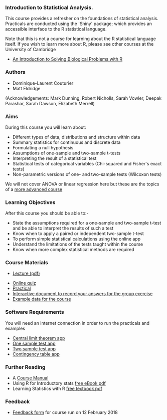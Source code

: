### Introduction to Statistical Analysis.

This course provides a refresher on the foundations of statistical analysis. Practicals are conducted using the 'Shiny' package; which provides an accessible interface to the R statistical language.

Note that this is not a course for learning about the R statistical language itself. If you wish to learn more about R, please see other courses at the University of Cambridge

- [An Introduction to Solving Biological Problems with R](http://cambiotraining.github.io/r-intro/)

### Authors

- Dominique-Laurent Couturier
- Matt Eldridge

(Acknowledgements: Mark Dunning, Robert Nicholls, Sarah Vowler, Deepak Parashar, Sarah Dawson, Elizabeth Merrell)

### Aims

During this course you will learn about:

- Different types of data, distributions and structure within data
- Summary statistics for continuous and discrete data
- Formulating a null hypothesis
- Assumptions of one-sample and two-sample t-tests
- Interpreting the result of a statistical test
- Statistical tests of categorical variables (Chi-squared and Fisher's exact tests)
- Non-parametric versions of one- and two-sample tests (Wilcoxon tests)

We will not cover ANOVA or linear regression here but these are the topics of a [more advanced course](https://bioinformatics-core-shared-training.github.io/linear-models-r)

### Learning Objectives

After this course you should be able to:-

- State the assumptions required for a one-sample and two-sample t-test and be able to interpret the results of such a test
- Know when to apply a paired or independent two-sample t-test
- To perform simple statistical calculations using the online app
- Understand the limitations of the tests taught within the course
- Know when more complex statistical methods are required

### Course Materials

- [Lecture (pdf)](IntroToStat-DLC-20180212.pdf)
<!---
Old link
https://docs.google.com/forms/d/e/1FAIpQLScblQ_-ISfSCGp_EIVPPI_mnrJHttaKxln8vVoyjJFvS8BL1w/viewform)
-->
- [Online quiz](https://goo.gl/forms/QABUxPKA988HUVeO2)
- [Practical](practical.html)
- [Interactive document to record your answers for the group exercise](https://public.etherpad-mozilla.org/p/2018-11-05-intro-to-stats)
- [Example data for the course](CourseData.zip)

### Software Requirements

You will need an internet connection in order to run the practicals and examples

- [Central limit theorem app](http://bioinformatics.cruk.cam.ac.uk/apps/stats/central-limit-theorem)
- [One sample test app](http://bioinformatics.cruk.cam.ac.uk/apps/stats/OneSampleTest)
- [Two sample test app](http://bioinformatics.cruk.cam.ac.uk/apps/stats/TwoSampleTest)
- [Contingency table app](http://bioinformatics.cruk.cam.ac.uk/apps/stats/contingency-table)

### Further Reading

- A [Course Manual](manual.pdf)
- Using R for Introductory stats [free eBook pdf](http://cran.r-project.org/doc/contrib/Verzani-SimpleR.pdf)
- Learning Statistics with R [free textbook pdf](http://health.adelaide.edu.au/psychology/ccs/teaching/lsr/)

### Feedback

- [Feedback form](https://www.surveymonkey.co.uk/r/ZWPZ97W) for course run on 12 February 2018

$$ $$
